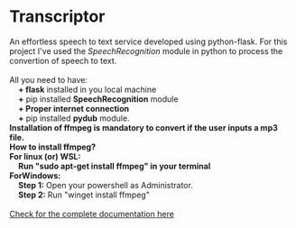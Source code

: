 # Transcriptor
An effortless speech to text service developed using python-flask. 
For this project I've used the <i>SpeechRecognition</i> module in python to process the convertion of speech to text. 
<br>
<br>
All you need to have:
<br>
&nbsp;&nbsp;&nbsp;&nbsp;**+ flask** installed in you local machine
<br>
&nbsp;&nbsp;&nbsp;&nbsp;**+** pip installed **SpeechRecognition** module
<br>
&nbsp;&nbsp;&nbsp;&nbsp;**+ Proper internet connection**
<br>
&nbsp;&nbsp;&nbsp;&nbsp;**+** pip installed **pydub** module. 
<br>
**Installation of ffmpeg is mandatory to convert if the user inputs a mp3 file.** 
<br>
**How to install ffmpeg?**
<br>
**For linux (or) WSL:**
<br>&nbsp;&nbsp;&nbsp;&nbsp;**Run "sudo apt-get install ffmpeg" in your terminal**
<br>**ForWindows:**
<br>&nbsp;&nbsp;&nbsp;&nbsp;**Step 1:** Open your powershell as Administrator.
<br>&nbsp;&nbsp;&nbsp;&nbsp;**Step 2:** Run "winget install ffmpeg"
<br><br>
[Check for the complete documentation here](TranscriptorReadme/Transcriptor-readme.md)
